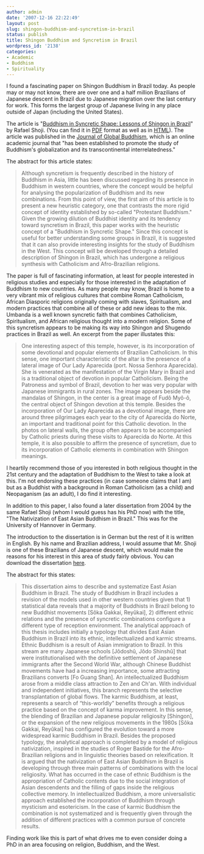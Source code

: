 ```yaml
---
author: admin
date: '2007-12-16 22:22:49'
layout: post
slug: shingon-buddhism-and-syncretism-in-brazil
status: publish
title: Shingon Buddhism and Syncretism in Brazil
wordpress_id: '2138'
categories:
- Academic
- Buddhism
- Spirituality
---
```

I found a fascinating paper on Shingon Buddhism in Brazil today. As people may or may not know, there are over one and a half million Brazilians of Japanese descent in Brazil due to Japanese migration over the last century for work. This forms the largest group of Japanese living in any place outside of Japan (including the United States).

The article is "<a href="http://www.globalbuddhism.org/4/shoji032.htm">Buddhism in Syncretic Shape: Lessons of Shingon in Brazil</a>" by Rafael Shoji. (You can find it in <a href="http://www.globalbuddhism.org/4/shoji032.pdf">PDF</a> format as well as in <a href="http://www.globalbuddhism.org/4/shoji032.htm">HTML</a>). The article was published in the <a href="http://www.globalbuddhism.org/">Journal of Global Buddhism</a>, which is an online academic journal that "has been established to promote the study of Buddhism's globalization and its transcontinental interrelatedness." 

The abstract for this article states:
<blockquote>Although syncretism is frequently described in the history of Buddhism in Asia, little has been discussed regarding its presence in Buddhism in western countries, where  the concept would be helpful for analysing the popularization of Buddhism and its new  combinations. From this point of view, the first aim of this article is to present a new  heuristic category, one that contrasts the more rigid concept of identity established by so-called "Protestant Buddhism." Given the growing dilution of Buddhist identity and its  tendency toward syncretism in Brazil, this paper works with the heuristic concept of a  "Buddhism in Syncretic Shape." Since this concept is useful for better understanding some  groups in Brazil, it is suggested that it can also provide interesting insights for the study of Buddhism in the West. This concept will be developed through a detailed description of  Shingon in Brazil, which has undergone a religious synthesis with Catholicism and Afro-Brazilian religions. </blockquote>

The paper is full of fascinating information, at least for people interested in religious studies and especially for those interested in the adaptation of Buddhism to new countries. As many people may know, Brazil is home to a very vibrant mix of religious cultures that combine Roman Catholicism, African Diasporic religions originally coming with slaves, Spiritualism, and modern practices that combine all of these or add new ideas to the mix. Umbanda is a well known syncretic faith that combines Catholicism, Spiritualism, and African religious thought into a modern religion. Some of this syncretism appears to be making its way into Shingon and Shugendo practices in Brazil as well. An excerpt from the paper illustates this:
<blockquote> One interesting aspect of this temple, however, is its incorporation of some devotional and popular elements of Brazilian Catholicism. In this sense, one important characteristic of the altar is the presence of a lateral image of Our Lady Aparecida (port. Nossa Senhora Aparecida). She is venerated as the manifestation of the Virgin Mary in Brazil and is a traditional object of devotion in popular Catholicism. Being the Patroness and symbol of Brazil, devotion to her was very popular with Japanese immigrants in rural zones. The image appears beside the mandalas of Shingon, in the center is a great image of Fudô Myô-ô, the central object of Shingon devotion at this temple. Besides the incorporation of Our Lady Aparecida as a devotional image, there are around three pilgrimages each year to the city of Aparecida do Norte, an important and traditional point for this Catholic devotion. In the photos on lateral walls, the group often appears to be accompanied by Catholic priests during these visits to Aparecida do Norte. At this temple, it is also possible to affirm the presence of syncretism, due to its incorporation of Catholic elements in combination with Shingon meanings. </blockquote>
I heartily recommend those of you interested in both religious thought in the 21st century and the adaptation of Buddhism to the West to take a look at this. I'm not endorsing these practices (in case someone claims that I am) but as a Buddhist with a background in Roman Catholicism (as a child) and Neopaganism (as an adult), I do find it interesting.

In addition to this paper, I also found a later dissertation from 2004 by the same Rafael Shoji (whom I would guess has his PhD now) with the title, "The Nativization of East Asian Buddhism in Brazil." This was for the University of Hannover in Germany.

The introduction to the dissertation is in German but the rest of it is written in English. By his name and Brazilian address, I would assume that Mr. Shoji is one of these Brazilians of Japanese descent, which would make the reasons for his interest in this area of study fairly obvious. You can download the dissertation <a href="http://deposit.ddb.de/cgi-bin/dokserv?idn=972545468&dok_var=d1&dok_ext=pdf&filename=972545468.pdf">here</a>.

The abstract for this states:

<blockquote>This dissertation aims to describe and systematize East Asian Buddhism in Brazil. The study of Buddhism in Brazil includes a revision of the models used in other western countries given that 1) statistical data reveals that a majority of Buddhists in Brazil belong to new Buddhist movements [Sôka Gakkai, Reyûkai], 2) different ethnic relations and the presence of syncretic combinations configure a different type of reception environment. The analytical approach of this thesis includes initially a typology that divides East Asian Buddhism in Brazil into its ethnic, intellectualized and karmic streams. Ethnic Buddhism is a result of Asian immigration to Brazil. In this stream are many Japanese schools [Jôdoshû, Jôdo Shinshû] that were institutionalised with the definitive settlement of Japanese immigrants after the Second World War, although Chinese Buddhist movements have had a increasing importance, some  attracting Brazilians converts [Fo Guang Shan]. An intellectualized Buddhism arose from a  middle class attraction to Zen and Ch'an. With individual and independent initiatives, this  branch represents the selective transplantation of global flows. The karmic Buddhism, at least,  represents a search of “this-worldly” benefits through a religious practice based on the  concept of karma improvement. In this sense, the blending of Brazilian and Japanese popular  religiosity [Shingon], or the expansion of the new religious movements in the 1980s [Sôka Gakkai, Reyûkai] has configured the evolution toward a more widespread karmic Buddhism  in Brazil. Besides the proposed typology, the analytical approach is completed by a model of  religious nativization, inspired in the studies of Roger Bastide for the Afro-Brazilian religions  and in linguistic theories based on relexification. It is argued that the nativization of East  Asian Buddhism in Brazil is developing through three main patterns of combinations with the  local religiosity.  What has occurred in the case of ethnic Buddhism is the appropriation of  Catholic contents due to the social integration of Asian descendents and the filling of gaps  inside the religious collective memory. In intellectualized Buddhism, a more universalistic  approach established the incorporation of Buddhism through mysticism and esotericism. In  the case of karmic Buddhism the combination is not systematized and is frequently given  through the addition of different practices with a common pursue of concrete results. </blockquote>

Finding work like this is part of what drives me to even consider doing a PhD in an area focusing on religion, Buddhism, and the West.
